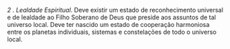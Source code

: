﻿<I>2 . Lealdade Espiritual</I>. Deve existir um estado de reconhecimento universal e de lealdade ao Filho Soberano de Deus que preside aos assuntos de tal universo local. Deve ter nascido um estado de cooperação harmoniosa entre os planetas individuais, sistemas e constelações de todo o universo local.